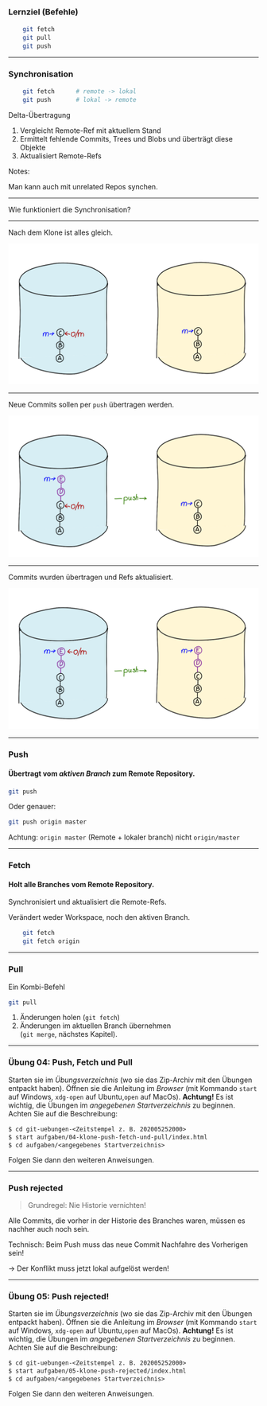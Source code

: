 ### Lernziel (Befehle)

```bash
    git fetch
    git pull
    git push
```


---

### Synchronisation

```bash
    git fetch      # remote -> lokal
    git push       # lokal -> remote
```


Delta-Übertragung

   1. Vergleicht Remote-Ref mit aktuellem Stand
   1. Ermittelt fehlende Commits, Trees und Blobs und überträgt diese Objekte
   1. Aktualisiert Remote-Refs

Notes:

Man kann auch mit unrelated Repos synchen.


---


Wie funktioniert die Synchronisation?


---


Nach dem Klone ist alles gleich.

![After Clone](repo-push-1.png)


---

Neue Commits sollen per `push` übertragen werden.

![Before push](repo-push-2.png)


---

Commits wurden übertragen und Refs aktualisiert.

![After push](repo-push-3.png)


---

### Push

#### Übertragt vom *aktiven Branch* zum Remote Repository.

```bash
git push
```

Oder genauer:

```bash
git push origin master
```

Achtung: `origin master` (Remote + lokaler branch) nicht `origin/master`

---

### Fetch

#### Holt alle Branches vom Remote Repository.

Synchronisiert und aktualisiert die Remote-Refs.

Verändert weder Workspace, noch den aktiven Branch.

```bash
    git fetch
    git fetch origin
```


---

### Pull

Ein Kombi-Befehl

```bash
git pull
```

 1. Änderungen holen (`git fetch`)
 1. Änderungen im aktuellen Branch übernehmen \
    (`git merge`, nächstes Kapitel).

---


### Übung 04: Push, Fetch und Pull

Starten sie im *Übungsverzeichnis* (wo sie das Zip-Archiv mit den
Übungen entpackt haben).
Öffnen sie die Anleitung im *Browser* (mit Kommando `start` auf Windows,
`xdg-open` auf Ubuntu,`open` auf MacOs).
**Achtung!** Es ist wichtig, die Übungen im *angegebenen
Startverzeichnis* zu beginnen. Achten Sie auf die Beschreibung:


    $ cd git-uebungen-<Zeitstempel z. B. 202005252000>
    $ start aufgaben/04-klone-push-fetch-und-pull/index.html
    $ cd aufgaben/<angegebenes Startverzeichnis>

Folgen Sie dann den weiteren Anweisungen.


---


### Push rejected

> Grundregel: Nie Historie vernichten!

Alle Commits, die vorher in der Historie des Branches waren, müssen es nachher auch noch sein.

Technisch: Beim Push muss das neue Commit Nachfahre des Vorherigen sein!

-> Der Konflikt muss jetzt lokal aufgelöst werden!


---


### Übung 05: Push rejected!

Starten sie im *Übungsverzeichnis* (wo sie das Zip-Archiv mit den
Übungen entpackt haben).
Öffnen sie die Anleitung im *Browser* (mit Kommando `start` auf Windows,
`xdg-open` auf Ubuntu,`open` auf MacOs).
**Achtung!** Es ist wichtig, die Übungen im *angegebenen
Startverzeichnis* zu beginnen. Achten Sie auf die Beschreibung:

    $ cd git-uebungen-<Zeitstempel z. B. 202005252000>
    $ start aufgaben/05-klone-push-rejected/index.html
    $ cd aufgaben/<angegebenes Startverzeichnis>

Folgen Sie dann den weiteren Anweisungen.
